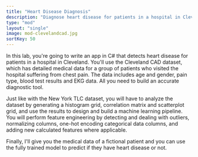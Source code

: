 ```yaml
---
title: "Heart Disease Diagnosis"
description: "Diagnose heart disease for patients in a hospital in Cleveland"
type: "mod"
layout: "single"
image: mod-clevelandcad.jpg
sortKey: 50
---
```


In this lab, you're going to write an app in C# that detects heart disease for patients in a hospital in Cleveland. You'll use the Cleveland CAD dataset, which has detailed medical data for a group of patients who visited the hospital suffering from chest pain. The data includes age and gender, pain type, blood test results and EKG data. All you need to build an accurate diagnostic tool. 

Just like with the New York TLC dataset, you will have to analyze the dataset by generating a histogram grid, correlation matrix and scatterplot grid, and use the results to design and build a machine learning pipeline. You will perform feature engineering by detecting and dealing with outliers, normalizing columns, one-hot encoding categorical data columns, and adding new calculated features where applicable. 

Finally, I'll give you the medical data of a fictional patient and you can use the fully trained model to predict if they have heart disease or not.

